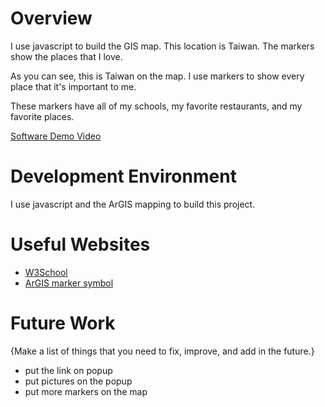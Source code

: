 # Overview

I use javascript to build the GIS map. This location is Taiwan. The markers show the places that I love.

As you can see, this is Taiwan on the map. I use markers to show every place that it's important to me. 

These markers have all of my schools, my favorite restaurants, and my favorite places.


[Software Demo Video](https://www.youtube.com/watch?v=6YEB1xsmwPk)

# Development Environment

I use javascript and the ArGIS mapping to build this project. 

# Useful Websites

* [W3School](https://www.w3schools.com/js/js_loop_forin.asp)
* [ArGIS marker symbol](https://developers.arcgis.com/javascript/latest/api-reference/esri-symbols-SimpleMarkerSymbol.html)   

# Future Work

{Make a list of things that you need to fix, improve, and add in the future.}
* put the link on popup
* put pictures on the popup
* put more markers on the map